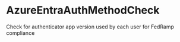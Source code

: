 # AzureEntraAuthMethodCheck
Check for authenticator app version used by each user for FedRamp compliance
